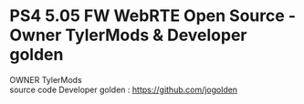 # PS4 5.05 FW WebRTE Open Source - Owner TylerMods & Developer golden
OWNER TylerMods <br>
 source code Developer golden : https://github.com/jogolden
